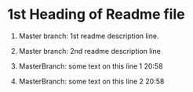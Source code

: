 # 1st Heading of Readme file

1. Master branch: 1st readme description line.
2. Master branch: 2nd readme description line

3. MasterBranch: some text on this line 1 20:58
3. MasterBranch: some text on this line 2 20:58


